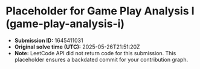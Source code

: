 # Placeholder for Game Play Analysis I (game-play-analysis-i)

- **Submission ID:** 1645411031
- **Original solve time (UTC):** 2025-05-26T21:51:20Z
- **Note:** LeetCode API did not return code for this submission.
  This placeholder ensures a backdated commit for your contribution graph.
